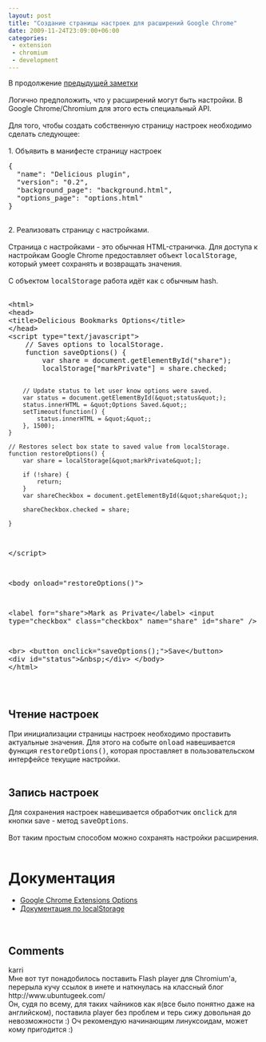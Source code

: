 ```yaml
---
layout: post
title: "Создание страницы настроек для расширений Google Chrome"
date: 2009-11-24T23:09:00+06:00
categories:
 - extension
 - chromium
 - development
---
```


<div class='post'>
В продолжение <a href="http://atamanenko.blogspot.com/2009/11/delicious-bookmarks-google.html">предыдущей заметки</a><br />
<br />
Логично предположить, что у расширений могут быть настройки. В Google Chrome/Chromium для этого есть специальный API.<br />
<br />
Для того, чтобы создать собственную страницу настроек необходимо сделать следующее:<br />
<br />
1. Объявить в манифесте страницу настроек<br />
<pre class="brush:js; highlight: [5]">{
  "name": "Delicious plugin", 
  "version": "0.2", 
  "background_page": "background.html", 
  "options_page": "options.html"
}
</pre><br />
2. Реализовать страницу с настройками.<br />
<br />
Страница с настройками - это обычная HTML-страничка. Для доступа к настройкам Google Chrome предоставляет объект <tt>localStorage</tt>, который умеет сохранять и возвращать значения.<br />
<br />
С объектом <tt>localStorage</tt> работа идёт как с обычным hash. <br />
<br />
<pre class="brush:js; html-script: true; highlight:[09, 21, 20, 33, 41]">&lt;html&gt;
&lt;head&gt;
&lt;title&gt;Delicious Bookmarks Options&lt;/title&gt;
&lt;/head&gt;
&lt;script type=&quot;text/javascript&quot;&gt;
    // Saves options to localStorage.
    function saveOptions() {
        var share = document.getElementById(&quot;share&quot;);
        localStorage[&quot;markPrivate&quot;] = share.checked;

        // Update status to let user know options were saved.
        var status = document.getElementById(&quot;status&quot;);
        status.innerHTML = &quot;Options Saved.&quot;;
        setTimeout(function() {
            status.innerHTML = &quot;&quot;;
        }, 1500);
    }

    // Restores select box state to saved value from localStorage.
    function restoreOptions() {
        var share = localStorage[&quot;markPrivate&quot;];

        if (!share) {
            return;
        }
        var shareCheckbox = document.getElementById(&quot;share&quot;);

        shareCheckbox.checked = share;
        
    }
&lt;/script&gt;

&lt;body onload=&quot;restoreOptions()&quot;&gt;

&lt;label for=&quot;share&quot;&gt;Mark as Private&lt;/label&gt;
&lt;input type=&quot;checkbox&quot; class=&quot;checkbox&quot; name=&quot;share&quot; id=&quot;share&quot; /&gt;


&lt;br&gt;
&lt;button onclick=&quot;saveOptions();&quot;&gt;Save&lt;/button&gt;
&lt;div id=&quot;status&quot;&gt;&amp;nbsp;&lt;/div&gt;
&lt;/body&gt;
&lt;/html&gt;
</pre><br />
<h2>Чтение настроек</h2>При инициализации страницы настроек необходимо проставить актуальные значения. Для этого на событе <tt>onload</tt> навешивается функция <tt>restoreOptions()</tt>, которая проставляет в пользовательском интерфейсе текущие настройки. <br />
<br />
<h2>Запись настроек</h2>Для сохранения настроек навешивается обработчик <tt>onclick</tt> для кнопки save - метод <tt>saveOptions</tt>.<br />
<br />
Вот таким простым способом можно сохранять настройки расширения. <br />
<br />
<h1>Документация</h1><ul><li><a href="http://code.google.com/chrome/extensions/options.html">Google Chrome Extensions Options</a><br />
<li><a href="http://www.w3.org/TR/2009/WD-webstorage-20091029/#the-localstorage-attribute">Документация по localStorage</a></li><br />
<br />
</ul></div>
<h2>Comments</h2>
<div class='comments'>
<div class='comment'>
<div class='author'>karri</div>
<div class='content'>
Мне вот тут понадобилось поставить Flash player для Chromium&#39;a, перерыла кучу ссылок в инете и наткнулась на классный блог http://www.ubuntugeek.com/<br />Он, судя по всему, для таких чайников как я(все было понятно даже на английском), поставила player без проблем и терь сижу довольная до невозможности :) Оч рекомендую начинающим линуксоидам, может кому пригодится :)</div>
</div>
</div>

